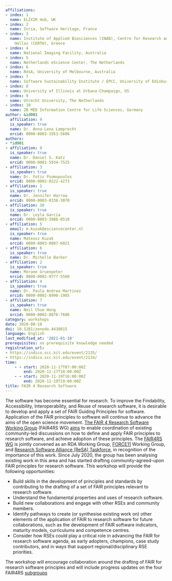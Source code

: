 ```yaml
---
affiliations:
- index: 1
  name: ELIXIR Hub, UK
- index: 2
  name: Inria, Software Heritage, France
- index: 3
  name: Institute of Applied Biosciences (INAB), Centre for Research and Technology
    Hellas (CERTH), Greece
- index: 4
  name: National Imaging Facility, Australia
- index: 5
  name: Netherlands eScience Center, The Netherlands
- index: 6
  name: ReSA, University of Melbourne, Australia
- index: 7
  name: Software Sustainability Institute / EPCC, University of Edinburgh, UK
- index: 8
  name: University of Illinois at Urbana-Champaign, US
- index: 9
  name: Utrecht University, The Netherlands
- index: 10
  name: ZB MED Information Centre for Life Sciences, Germany
author: &id001
  affiliation: 9
  is_speaker: true
  name: Dr. Anna-Lena Lamprecht
  orcid: 0000-0003-1953-5606
authors:
- *id001
- affiliation: 8
  is_speaker: true
  name: Dr. Daniel S. Katz
  orcid: 0000-0001-5934-7525
- affiliation: 3
  is_speaker: true
  name: Dr. Fotis Psomopoulos
  orcid: 0000-0002-0222-4273
- affiliation: 1
  is_speaker: true
  name: Dr. Jennifer Harrow
  orcid: 0000-0003-0338-3070
- affiliation: 10
  is_speaker: true
  name: Dr. Leyla Garcia
  orcid: 0000-0003-3986-0510
- affiliation: 5
  email: m.kuzak@esciencecenter.nl
  is_speaker: true
  name: Mateusz Kuzak
  orcid: 0000-0003-0087-6021
- affiliation: 6
  is_speaker: true
  name: Dr. Michelle Barker
- affiliation: 2
  is_speaker: true
  name: Morane Gruenpeter
  orcid: 0000-0002-9777-5560
- affiliation: 4
  is_speaker: true
  name: Dr. Paula Andrea Martinez
  orcid: 0000-0002-8990-1985
- affiliation: 7
  is_speaker: true
  name: Neil Chue Hong
  orcid: 0000-0002-8876-7606
category: workshops
date: 2020-08-18
doi: 10.5281/zenodo.4430815
language: English
last_modified_at: '2021-01-10'
prerequisites: no prerequisite knowledge needed
registration_url:
- https://indico.scc.kit.edu/event/2135/
- https://indico.scc.kit.edu/event/2134/
time:
    - - start: 2020-11-17T07:00:00Z
        end: 2020-11-17T10:00:00Z
    - - start: 2020-11-19T16:00:00Z
        end: 2020-11-19T19:00:00Z
title: FAIR 4 Research Software
---
```


The software has become essential for research. To improve the Findability, Accessibility, Interoperability, and Reuse of research software, it is desirable to develop and apply a set of  FAIR Guiding Principles for software. Application of the FAIR principles to software will continue to advance the aims of the open science movement. [The FAIR 4 Research Software Working Group][1] (FAIR4RS WG) [aims][2] to enable coordination of existing community-led discussions on how to define and apply FAIR principles to research software, and achieve adoption of these principles. The [FAIR4RS WG][3] is jointly convened as an RDA Working Group, [FORCE11][4] Working Group, and [Research Software Alliance (ReSA) Taskforce][5], in recognition of the importance of this work.
Since July 2020, the group has been analysing existing work in this area and has started drafting community-agreed-upon FAIR principles for research software. This workshop will provide the following opportunities:

 - Build skills in the development of principles and standards by contributing to the drafting of a set of FAIR principles relevant to research software.
 - Understand the fundamental properties and uses of research software.
 - Build new collaborations and engage with other RSEs and community members.
 - Identify pathways to create (or synthesise existing work on) other elements of the application of FAIR to research software for future collaborations, such as the development of FAIR software indicators, maturity models, curriculums and competence centres.
 - Consider how RSEs could play a critical role in advancing the FAIR for research software agenda, as early adopters, champions, case study contributors, and in ways that support regional/disciplinary RSE priorities.

The workshop will encourage collaboration around the drafting of FAIR for research software principles and will include progress updates on the four FAIR4RS [subgroups][6]

  [1]: https://www.rd-alliance.org/groups/fair-4-research-software-fair4rs-wg
  [2]: https://www.rd-alliance.org/node/69317/case-statement
  [3]: https://www.rd-alliance.org/groups/fair-4-research-software-fair4rs-wg
  [4]: https://www.force11.org/
  [5]: https://www.researchsoft.org/taskforces/
  [6]: https://www.rd-alliance.org/group/fair-4-research-software-fair4rs-wg/post/fair-4-rs-webinars-2930-june